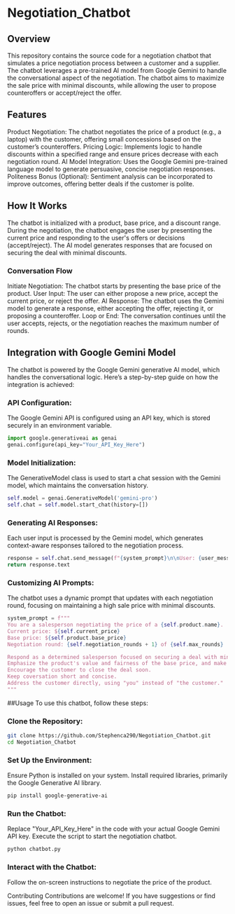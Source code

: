 # Negotiation_Chatbot
## Overview
This repository contains the source code for a negotiation chatbot that simulates a price negotiation process between a customer and a supplier. The chatbot leverages a pre-trained AI model from Google Gemini to handle the conversational aspect of the negotiation. The chatbot aims to maximize the sale price with minimal discounts, while allowing the user to propose counteroffers or accept/reject the offer.

## Features
Product Negotiation: The chatbot negotiates the price of a product (e.g., a laptop) with the customer, offering small concessions based on the customer’s counteroffers.
Pricing Logic: Implements logic to handle discounts within a specified range and ensure prices decrease with each negotiation round.
AI Model Integration: Uses the Google Gemini pre-trained language model to generate persuasive, concise negotiation responses.
Politeness Bonus (Optional): Sentiment analysis can be incorporated to improve outcomes, offering better deals if the customer is polite.
## How It Works
The chatbot is initialized with a product, base price, and a discount range. During the negotiation, the chatbot engages the user by presenting the current price and responding to the user's offers or decisions (accept/reject). The AI model generates responses that are focused on securing the deal with minimal discounts.

### Conversation Flow
Initiate Negotiation: The chatbot starts by presenting the base price of the product.
User Input: The user can either propose a new price, accept the current price, or reject the offer.
AI Response: The chatbot uses the Gemini model to generate a response, either accepting the offer, rejecting it, or proposing a counteroffer.
Loop or End: The conversation continues until the user accepts, rejects, or the negotiation reaches the maximum number of rounds.
## Integration with Google Gemini Model
The chatbot is powered by the Google Gemini generative AI model, which handles the conversational logic. Here’s a step-by-step guide on how the integration is achieved:

### API Configuration:

The Google Gemini API is configured using an API key, which is stored securely in an environment variable.
```python
import google.generativeai as genai
genai.configure(api_key="Your_API_Key_Here")
```
### Model Initialization:

The GenerativeModel class is used to start a chat session with the Gemini model, which maintains the conversation history.
```python
self.model = genai.GenerativeModel('gemini-pro')
self.chat = self.model.start_chat(history=[])
```
### Generating AI Responses:

Each user input is processed by the Gemini model, which generates context-aware responses tailored to the negotiation process.
```python
response = self.chat.send_message(f"{system_prompt}\n\nUser: {user_message}")
return response.text
```
### Customizing AI Prompts:

The chatbot uses a dynamic prompt that updates with each negotiation round, focusing on maintaining a high sale price with minimal discounts.
```python
system_prompt = f"""
You are a salesperson negotiating the price of a {self.product.name}.
Current price: ${self.current_price}
Base price: ${self.product.base_price}
Negotiation round: {self.negotiation_rounds + 1} of {self.max_rounds}

Respond as a determined salesperson focused on securing a deal with minimal discount from the base price. 
Emphasize the product's value and fairness of the base price, and make only small concessions. 
Encourage the customer to close the deal soon.
Keep coversation short and concise.
Address the customer directly, using "you" instead of "the customer."
"""
```
##Usage
To use this chatbot, follow these steps:

### Clone the Repository:

```bash
git clone https://github.com/Stephenca290/Negotiation_Chatbot.git
cd Negotiation_Chatbot
```
### Set Up the Environment:

Ensure Python is installed on your system.
Install required libraries, primarily the Google Generative AI library.
```bash
pip install google-generative-ai
```
### Run the Chatbot:

Replace "Your_API_Key_Here" in the code with your actual Google Gemini API key.
Execute the script to start the negotiation chatbot.
```bash
python chatbot.py
```
### Interact with the Chatbot:

Follow the on-screen instructions to negotiate the price of the product.


Contributing
Contributions are welcome! If you have suggestions or find issues, feel free to open an issue or submit a pull request.


